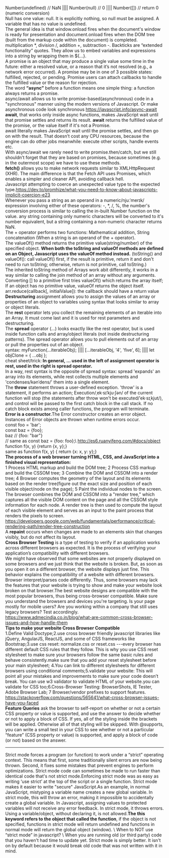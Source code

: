 Number(undefined) // NaN    ||||  Number(null) // 0  |||| Number([]) // return 0 (numeric conversion)\
Null has one value: null. It is explicitly nothing, so null must be assigned. A variable that has no value is undefined. \
The general idea is that window.onload fires when the document's window is ready for presentation and document.onload fires when the DOM tree (built from the markup code within the document) is completed.\
multiplication *, division /, addition +, subtraction -. Backticks are “extended functionality” quotes. They allow us to embed variables and expressions into a string by wrapping them in ${…}.\
A promise is an object that may produce a single value some time in the future: either a resolved value, or a reason that it’s not resolved (e.g., a network error occurred). A promise may be in one of 3 possible states: fulfilled, rejected, or pending. Promise users can attach callbacks to handle the fulfilled value or the reason for rejection. \
The word <b>“async”</b> before a function means one simple thing: a function always returns a promise. \
async/await allows us to write promise-based(asynchronous) code in a "synchronous" manner using the modern versions of Javascript. Or make asynchronous code look synchronous https://javascript.info/async-await \
<b>await</b>, that works only inside async functions, makes JavaScript wait until that promise settles and returns its result. <b>await</b> returns the fulfilled value of the promise, or the value itself if it's not a Promise.\
await literally makes JavaScript wait until the promise settles, and then go on with the result. That doesn’t cost any CPU resources, because the engine can do other jobs meanwhile: execute other scripts, handle events etc.\
With async/await we rarely need to write promise.then/catch, but we still shouldn’t forget that they are based on promises, because sometimes (e.g. in the outermost scope) we have to use these methods. \
<b>fetch()</b> allows you to make network requests similar to XMLHttpRequest (XHR). The main difference is that the Fetch API uses Promises, which enables a simpler and cleaner API, avoiding callback hell. \
Javascript attempting to coerce an unexpected value type to the expected type.https://dev.to/promhize/what-you-need-to-know-about-javascripts-implicit-coercion-e23 \
Whenever you pass a string as an operand in a numeric/njuːˈmerɪk/ expression involving either of these operators: -, *, /, %, the number's conversion process is similar to calling the in-built Number function on the value. any string containing only numeric characters will be converted to it's number equivalent, but a string containing a non-numeric character returns NaN.\
The + operator performs two functions: Mathematical addition, String concatenation (When a string is an operand of the + operator).\
The valueOf() method returns the primitive value(string/number) of the specified object. <b>When both the toString and valueOf methods are defined on an Object, Javascript uses the valueOf method instead.</b> (toString() and valueOf(): call valueOf() first, if the result is primitive, return it and don't need to run toString; otherwise, return is not primitive, call toString.) \
The inherited toString method of Arrays work abit differently, it works in a way similar to calling the join method of an array without any arguments. Converting [] to a primitive first tries valueOf() which returns the array itself; If an object has no primitive value, valueOf returns the object itself. \
arr.reduce(callback[, initialValue]): the callback should have a return value  \
<b>Destructuring</b> assignment allows you to assign the values of an array or properties of an object to variables using syntax that looks similar to array or object literals. \
The <b>rest</b> operator lets you collect the remaining elements of an iterable into an Array. It must come last and it is used for rest parameters and destructuring. \
The <b>spread</b> operator (...) looks exactly like the rest operator, but is used inside function calls and array/object literals (not inside destructuring patterns). The spread operator allows you to pull elements out of an array or pull the properties out of an object.\
 syntax: myFunction(...iterableObj); |||| [...iterableObj, '4', 'five', 6]; |||| let objClone = { ...obj }; \
cheat sheet/trick:<b> In general, ... used in the left of assignment operator is rest, used in the right is spread operator.</b> \
In a way, rest syntax is the opposite of spread syntax: spread 'expands' an array into its elements, while rest collects multiple elements and 'condenses/kənˈdens/' them into a single element. \
The <b>throw</b> statement throws a user-defined exception. 'throw' is a statement, it performs an action; Execution/ˌek·sɪˈkju·ʃən/ of the current function will stop (the statements after throw won't be executed/ˈek·sɪˌkjut/), and control will be passed to the first catch block in the call stack. If no catch block exists among caller functions, the program will terminate.\
<b>Error is a constructor.</b>The Error constructor creates an error object. Instances of Error objects are thrown when runtime errors occur. \
const foo = 'bar'; \
const baz = {foo}; \
baz // {foo: "bar"} \
// same as
const baz = {foo: foo};\ 
http://es6.ruanyifeng.com/#docs/object \
function f(x, y) {return {x, y};} \
same as function f(x, y) { return {x: x, y: y};} \
<b>The process of a web browser turning HTML, CSS, and JavaScript into a finished visual representation:</b> \
1 Process HTML markup and build the DOM tree; 2 Process CSS markup and build the CSSOM tree; 3 Combine the DOM and CSSOM into a render tree; 4 Browser computes the geometry of the layout and its elements based on the render tree(figure out the exact size and position of each visible object/node on the page); 5 Paint the individual nodes to the screen.\
The browser combines the DOM and CSSOM into a "render tree," which captures all the visible DOM content on the page and all the CSSOM style information for each node. A render tree is then used to compute the layout of each visible element and serves as an input to the paint process that renders the pixels to screen. https://developers.google.com/web/fundamentals/performance/critical-rendering-path/render-tree-construction \
A <b>repaint</b> occurs when changes are made to an elements skin that changes visibly, but do not affect its layout.\
<b>Cross Browser Testing</b> is a type of testing to verify if an application works across different browsers as expected. It is the process of verifying your application’s compatibility with different browsers.\
We might have observed that some websites are not properly displayed on some browsers and we just think that the website is broken. But, as soon as you open it on a different browser, the website displays just fine. This behavior explains the compatibility of a website with different browsers. Browser interpret/parses code differently. Thus, some browsers may lack the features that your website is trying to show and make your website look broken on that browser.The best website designs are compatible with the most popular browsers, thus being cross-browser compatible. Make sure you understand the browsers and devices you're targeting. Is your page mostly for mobile users? Are you working within a company that still uses legacy browsers? Test accordingly.\
https://www.admecindia.co.in/blog/what-are-common-cross-browser-issues-and-how-handle-them  \
<b>Tips to make your website Cross Browser Compatible</b> \
1.Define Valid Doctype;2.use cross browser friendly javascript libraries like jQuery, AngularJS, ReactJS, and some of CSS frameworks like Bootstrap;3.use css reset: normalize.css or reset.css ---every browser has different default CSS rules that they follow. This is why you use CSS reset stylesheet to make sure your browsers follow the same basic rules and behave consistently.make sure that you add your reset stylesheet before your main stylesheet; 4.You can link to different stylesheets for different browsers using conditional comments;5.validate your website: This will point all your mistakes and improvements to make sure your code doesn’t break. You can use w3 validator to validate HTML of your website.you can validate for CSS too;6.Cross-Browser Testing: BrowserShots, IE Tester, Adobe Browser Lab; 7 Browser/vendor prefixes to support features.
https://stackoverflow.com/questions/565641/what-cross-browser-issues-have-you-faced  \
<b>Feature Queries</b> ask the browser to self-report on whether or not a certain CSS property or value is supported, and use the answer to decide whether or not to apply a block of CSS. If yes, all of the styling inside the brackets will be applied. Otherwise all of that styling will be skipped. With @supports, you can write a small test in your CSS to see whether or not a particular “feature” (CSS property or value) is supported, and apply a block of code (or not) based on the answer. 
<hr />
Strict mode forces a program (or function) to work under a “strict” operating context. This means that first, some traditionally silent errors are now being thrown. Second, it fixes some mistakes that prevent engines to perform optimizations. Strict mode code can sometimes be made to run faster than identical code that's not strict mode.Enforcing strict mode was as easy as writing ‘use strict’ at the top of the script or a single function. Strict mode makes it easier to write "secure" JavaScript.As an example, in normal JavaScript, mistyping a variable name creates a new global variable. In strict mode, this will throw an error, making it impossible to accidentally create a global variable. In Javascript, assigning values to protected variables will not receive any error feedback. In strict mode, it throws errors. Using a variable/object, without declaring it, is not allowed.<b>The this keyword refers to the object that called the function</b>, if the object is not specified, functions in strict mode will return undefined and functions in normal mode will return the global object (window). \
When to NOT use “strict mode” in javascript?  \
When you are running old (or third party) code that you haven't had time to update yet. Strict mode is simply better. It isn't on by default because it would break old code that was not written with it in mind.
